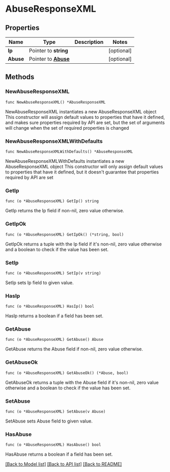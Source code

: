 # AbuseResponseXML

## Properties

Name | Type | Description | Notes
------------ | ------------- | ------------- | -------------
**Ip** | Pointer to **string** |  | [optional] 
**Abuse** | Pointer to [**Abuse**](Abuse.md) |  | [optional] 

## Methods

### NewAbuseResponseXML

`func NewAbuseResponseXML() *AbuseResponseXML`

NewAbuseResponseXML instantiates a new AbuseResponseXML object
This constructor will assign default values to properties that have it defined,
and makes sure properties required by API are set, but the set of arguments
will change when the set of required properties is changed

### NewAbuseResponseXMLWithDefaults

`func NewAbuseResponseXMLWithDefaults() *AbuseResponseXML`

NewAbuseResponseXMLWithDefaults instantiates a new AbuseResponseXML object
This constructor will only assign default values to properties that have it defined,
but it doesn't guarantee that properties required by API are set

### GetIp

`func (o *AbuseResponseXML) GetIp() string`

GetIp returns the Ip field if non-nil, zero value otherwise.

### GetIpOk

`func (o *AbuseResponseXML) GetIpOk() (*string, bool)`

GetIpOk returns a tuple with the Ip field if it's non-nil, zero value otherwise
and a boolean to check if the value has been set.

### SetIp

`func (o *AbuseResponseXML) SetIp(v string)`

SetIp sets Ip field to given value.

### HasIp

`func (o *AbuseResponseXML) HasIp() bool`

HasIp returns a boolean if a field has been set.

### GetAbuse

`func (o *AbuseResponseXML) GetAbuse() Abuse`

GetAbuse returns the Abuse field if non-nil, zero value otherwise.

### GetAbuseOk

`func (o *AbuseResponseXML) GetAbuseOk() (*Abuse, bool)`

GetAbuseOk returns a tuple with the Abuse field if it's non-nil, zero value otherwise
and a boolean to check if the value has been set.

### SetAbuse

`func (o *AbuseResponseXML) SetAbuse(v Abuse)`

SetAbuse sets Abuse field to given value.

### HasAbuse

`func (o *AbuseResponseXML) HasAbuse() bool`

HasAbuse returns a boolean if a field has been set.


[[Back to Model list]](../README.md#documentation-for-models) [[Back to API list]](../README.md#documentation-for-api-endpoints) [[Back to README]](../README.md)


